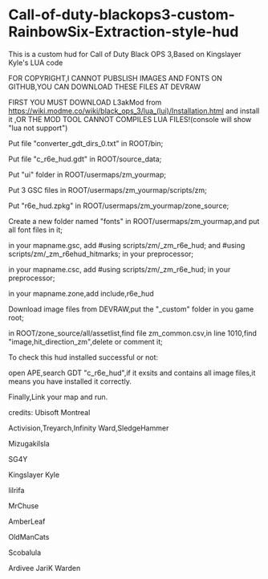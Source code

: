 # Call-of-duty-blackops3-custom-RainbowSix-Extraction-style-hud
This is a custom hud for Call of Duty Black OPS 3,Based on Kingslayer Kyle's LUA code

FOR COPYRIGHT,I CANNOT PUBSLISH IMAGES AND FONTS ON GITHUB,YOU CAN DOWNLOAD THESE FILES AT DEVRAW

FIRST YOU MUST DOWNLOAD L3akMod from https://wiki.modme.co/wiki/black_ops_3/lua_(lui)/Installation.html and install it ,OR THE MOD TOOL CANNOT COMPILES LUA FILES!(console will show "lua not support")

Put file "converter_gdt_dirs_0.txt" in ROOT/bin;

Put file "c_r6e_hud.gdt" in ROOT/source_data;

Put "ui" folder in ROOT/usermaps/zm_yourmap;

Put 3 GSC files in ROOT/usermaps/zm_yourmap/scripts/zm;

Put "r6e_hud.zpkg" in ROOT/usermaps/zm_yourmap/zone_source;

Create a new folder named "fonts" in ROOT/usermaps/zm_yourmap,and put all font files in it;

in your mapname.gsc, add #using scripts/zm/_zm_r6e_hud; and #using scripts/zm/_zm_r6ehud_hitmarks; in your preprocessor;

in your mapname.csc, add #using scripts/zm/_zm_r6e_hud; in your preprocessor;

in your mapname.zone,add include,r6e_hud

Download image files from DEVRAW,put the "_custom" folder in you game root;

in ROOT/zone_source/all/assetlist,find file zm_common.csv,in line 1010,find "image,hit_direction_zm",delete or comment it;

To check this hud installed successful or not:

open APE,search GDT "c_r6e_hud",if it exsits and contains all image files,it means you have installed it correctly.

Finally,Link your map and run.

credits:
Ubisoft Montreal

Activision,Treyarch,Infinity Ward,SledgeHammer

MizugakiIsla

SG4Y

Kingslayer Kyle

lilrifa

MrChuse

AmberLeaf

OldManCats

Scobalula

Ardivee
JariK
Warden

